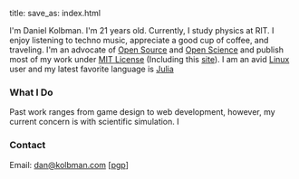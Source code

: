 title: 
save_as: index.html


I'm Daniel Kolbman. I'm 21 years old. Currently, I study physics at RIT. I enjoy
listening to techno music, appreciate a good cup of coffee, and traveling.
I'm an advocate of [Open Source](http://opensource.org/) and
[Open Science](http://en.wikipedia.org/wiki/Open_science) and publish most of my
work under [MIT License](http://opensource.org/licenses/MIT) (Including this 
[site](https://github.com/dankolbman/dankolbman])).
I am an avid [Linux](https://archlinux.org/) user and my latest favorite language
is [Julia](http://julialang.org/)



### What I Do
Past work ranges from game design to web development, however, my current
concern is with scientific simulation. I 


### Contact
Email: dan@kolbman.com [[pgp](|filename|/DanKolbmanPub.asc)]
